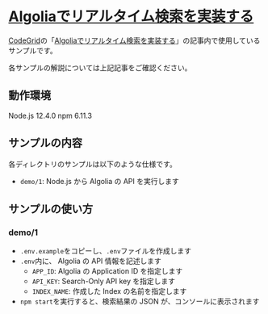 # [Algoliaでリアルタイム検索を実装する](https://app.codegrid.net/series/2019-algolia)

[CodeGrid](http://www.codegrid.net/)の「[Algoliaでリアルタイム検索を実装する](https://app.codegrid.net/series/2019-algolia)」の記事内で使用しているサンプルです。

各サンプルの解説については上記記事をご確認ください。

## 動作環境

Node.js 12.4.0
npm 6.11.3

## サンプルの内容

各ディレクトリのサンプルは以下のような仕様です。

- `demo/1`: Node.js から Algolia の API を実行します

## サンプルの使い方

### demo/1

- `.env.example`をコピーし、`.env`ファイルを作成します
- `.env`内に、 Algolia の API 情報を記述します
  - `APP_ID`: Algolia の Application ID を指定します
  - `API_KEY`: Search-Only API key を指定します
  - `INDEX_NAME`: 作成した Index の名前を指定します
- `npm start`を実行すると、検索結果の JSON が、コンソールに表示されます
